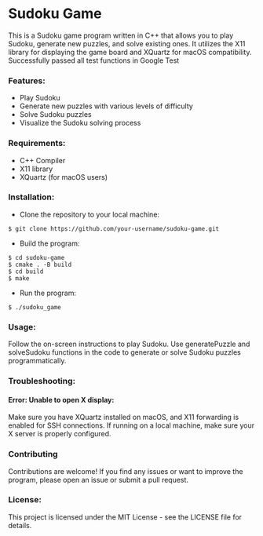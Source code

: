 # Sudoku Game
This is a Sudoku game program written in C++ that allows you to play Sudoku, generate new puzzles, and solve existing ones. It utilizes the X11 library for displaying the game board and XQuartz for macOS compatibility. Successfully passed all test functions in Google Test
### Features:
- Play Sudoku
- Generate new puzzles with various levels of difficulty
- Solve Sudoku puzzles
- Visualize the Sudoku solving process

### Requirements:
- C++ Compiler
- X11 library
- XQuartz (for macOS users)

### Installation:
- Clone the repository to your local machine:
```
$ git clone https://github.com/your-username/sudoku-game.git
```
- Build the program:
 ```
$ cd sudoku-game
$ cmake . -B build
$ cd build
$ make
```  
- Run the program:
```
$ ./sudoku_game
```

### Usage:
Follow the on-screen instructions to play Sudoku.
Use generatePuzzle and solveSudoku functions in the code to generate or solve Sudoku puzzles programmatically.

### Troubleshooting:
#### Error: Unable to open X display: 
Make sure you have XQuartz installed on macOS, and X11 forwarding is enabled for SSH connections. If running on a local machine, make sure your X server is properly configured.

### Contributing
Contributions are welcome! If you find any issues or want to improve the program, please open an issue or submit a pull request.

### License:
This project is licensed under the MIT License - see the LICENSE file for details.
